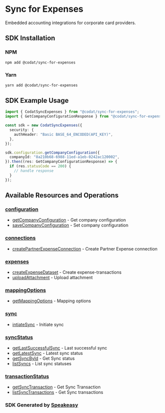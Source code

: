 # Sync for Expenses

Embedded accounting integrations for corporate card providers.

<!-- Start SDK Installation -->
## SDK Installation

### NPM

```bash
npm add @codat/sync-for-expenses
```

### Yarn

```bash
yarn add @codat/sync-for-expenses
```
<!-- End SDK Installation -->

## SDK Example Usage
<!-- Start SDK Example Usage -->
```typescript
import { CodatSyncExpenses } from "@codat/sync-for-expenses";
import { GetCompanyConfigurationResponse } from "@codat/sync-for-expenses/dist/sdk/models/operations";

const sdk = new CodatSyncExpenses({
  security: {
    authHeader: "Basic BASE_64_ENCODED(API_KEY)",
  },
});

sdk.configuration.getCompanyConfiguration({
  companyId: "8a210b68-6988-11ed-a1eb-0242ac120002",
}).then((res: GetCompanyConfigurationResponse) => {
  if (res.statusCode == 200) {
    // handle response
  }
});
```
<!-- End SDK Example Usage -->

<!-- Start SDK Available Operations -->
## Available Resources and Operations


### [configuration](docs/configuration/README.md)

* [getCompanyConfiguration](docs/configuration/README.md#getcompanyconfiguration) - Get company configuration
* [saveCompanyConfiguration](docs/configuration/README.md#savecompanyconfiguration) - Set company configuration

### [connections](docs/connections/README.md)

* [createPartnerExpenseConnection](docs/connections/README.md#createpartnerexpenseconnection) - Create Partner Expense connection

### [expenses](docs/expenses/README.md)

* [createExpenseDataset](docs/expenses/README.md#createexpensedataset) - Create expense-transactions
* [uploadAttachment](docs/expenses/README.md#uploadattachment) - Upload attachment

### [mappingOptions](docs/mappingoptions/README.md)

* [getMappingOptions](docs/mappingoptions/README.md#getmappingoptions) - Mapping options

### [sync](docs/sync/README.md)

* [intiateSync](docs/sync/README.md#intiatesync) - Initiate sync

### [syncStatus](docs/syncstatus/README.md)

* [getLastSuccessfulSync](docs/syncstatus/README.md#getlastsuccessfulsync) - Last successful sync
* [getLatestSync](docs/syncstatus/README.md#getlatestsync) - Latest sync status
* [getSyncById](docs/syncstatus/README.md#getsyncbyid) - Get Sync status
* [listSyncs](docs/syncstatus/README.md#listsyncs) - List sync statuses

### [transactionStatus](docs/transactionstatus/README.md)

* [getSyncTransaction](docs/transactionstatus/README.md#getsynctransaction) - Get Sync Transaction
* [listSyncTransactions](docs/transactionstatus/README.md#listsynctransactions) - Get Sync transactions
<!-- End SDK Available Operations -->

### SDK Generated by [Speakeasy](https://docs.speakeasyapi.dev/docs/using-speakeasy/client-sdks)

